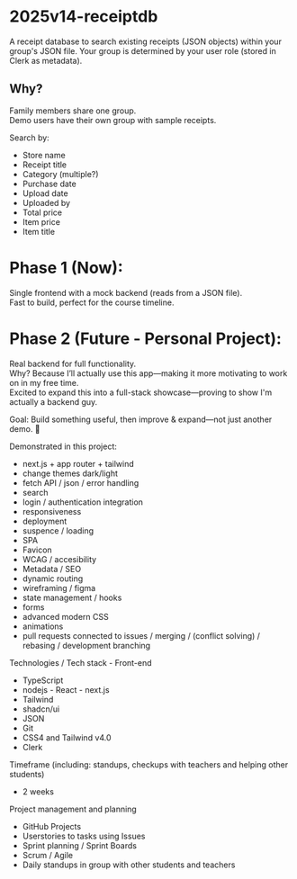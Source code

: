 # 2025v14-receiptdb  
  
A receipt database to search existing receipts (JSON objects) within your group's JSON file. Your group is determined by your user role (stored in Clerk as metadata).  
  
## Why?  
  
Family members share one group.  
Demo users have their own group with sample receipts.  
  
Search by:
* Store name  
* Receipt title  
* Category (multiple?)  
* Purchase date  
* Upload date  
* Uploaded by  
* Total price  
* Item price  
* Item title  
  
# Phase 1 (Now):  
Single frontend with a mock backend (reads from a JSON file).  
Fast to build, perfect for the course timeline.  
  
# Phase 2 (Future - Personal Project):  
Real backend for full functionality.  
Why? Because I’ll actually use this app—making it more motivating to work on in my free time.  
Excited to expand this into a full-stack showcase—proving to show I'm actually a backend guy.  
  
Goal: Build something useful, then improve & expand—not just another demo. 🚀  

Demonstrated in this project:  
* next.js + app router + tailwind  
* change themes dark/light  
* fetch API / json / error handling  
* search  
* login / authentication integration
* responsiveness
* deployment
* suspence / loading
* SPA
* Favicon
* WCAG / accesibility
* Metadata / SEO
* dynamic routing
* wireframing / figma
* state management / hooks
* forms
* advanced modern CSS
* animations
* pull requests connected to issues / merging / (conflict solving) / rebasing / development branching
  
Technologies / Tech stack - Front-end  
* TypeScript
* nodejs - React - next.js
* Tailwind
* shadcn/ui
* JSON
* Git
* CSS4 and Tailwind v4.0
* Clerk

Timeframe (including: standups, checkups with teachers and helping other students)
* 2 weeks 

Project management and planning
* GitHub Projects
* Userstories to tasks using Issues
* Sprint planning / Sprint Boards
* Scrum / Agile
* Daily standups in group with other students and teachers
